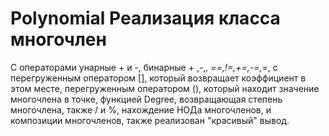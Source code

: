 # Polynomial Реализация класса многочлен
С операторами унарные + и -, бинарные + ,-,*, ==,!=,+=,-=,*=, с перегруженным оператором [], который возвращает коэффициент в этом месте, перегруженным оператором (), который находит значение многочлена в точке, функцией Degree, возвращающая степень многочлена, также / и %, нахождение НОДа многочленов, и композиции многочленов, также реализован "красивый" вывод.
